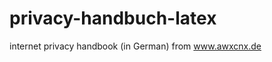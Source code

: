 privacy-handbuch-latex
======================

internet privacy handbook (in German) from www.awxcnx.de
